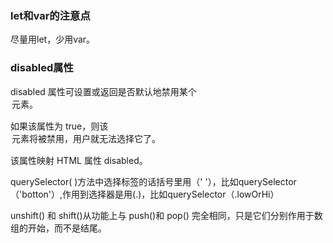 ### let和var的注意点

尽量用let，少用var。



### disabled属性

disabled 属性可设置或返回是否默认地禁用某个 <option> 元素。

如果该属性为 true，则该 <option> 元素将被禁用，用户就无法选择它了。

该属性映射 HTML 属性 disabled。

querySelector( )方法中选择标签的话括号里用（' '），比如querySelector（'botton'）,作用到选择器是用(.)，比如querySelector（.lowOrHi）

unshift() 和 shift()从功能上与 push()和 pop() 完全相同，只是它们分别作用于数组的开始，而不是结尾。



